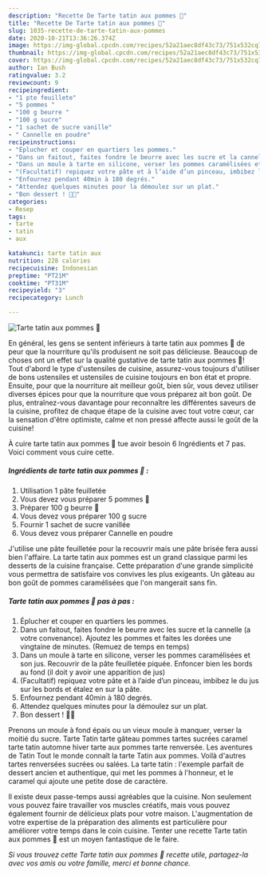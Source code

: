 ```yaml
---
description: "Recette De Tarte tatin aux pommes 🍏"
title: "Recette De Tarte tatin aux pommes 🍏"
slug: 1035-recette-de-tarte-tatin-aux-pommes
date: 2020-10-21T13:36:26.374Z
image: https://img-global.cpcdn.com/recipes/52a21aec8df43c73/751x532cq70/tarte-tatin-aux-pommes-🍏-photo-principale-de-la-recette.jpg
thumbnail: https://img-global.cpcdn.com/recipes/52a21aec8df43c73/751x532cq70/tarte-tatin-aux-pommes-🍏-photo-principale-de-la-recette.jpg
cover: https://img-global.cpcdn.com/recipes/52a21aec8df43c73/751x532cq70/tarte-tatin-aux-pommes-🍏-photo-principale-de-la-recette.jpg
author: Ian Bush
ratingvalue: 3.2
reviewcount: 9
recipeingredient:
- "1 pte feuillete"
- "5 pommes "
- "100 g beurre "
- "100 g sucre"
- "1 sachet de sucre vanille"
- " Cannelle en poudre"
recipeinstructions:
- "Éplucher et couper en quartiers les pommes."
- "Dans un faitout, faites fondre le beurre avec les sucre et la cannelle (a votre convenance). Ajoutez les pommes et faites les dorées une vingtaine de minutes. (Remuez de temps en temps)"
- "Dans un moule à tarte en silicone, verser les pommes caramélisées et son jus. Recouvrir de la pâte feuilletée piquée. Enfoncer bien les bords au fond (il doit y avoir une apparition de jus)"
- "(Facultatif) repiquez votre pâte et à l’aide d’un pinceau, imbibez le du jus sur les bords et étalez en sur la pâte."
- "Enfournez pendant 40min à 180 degrés."
- "Attendez quelques minutes pour la démoulez sur un plat."
- "Bon dessert ! 🤤🍏"
categories:
- Resep
tags:
- tarte
- tatin
- aux

katakunci: tarte tatin aux 
nutrition: 228 calories
recipecuisine: Indonesian
preptime: "PT21M"
cooktime: "PT31M"
recipeyield: "3"
recipecategory: Lunch

---
```



![Tarte tatin aux pommes 🍏](https://img-global.cpcdn.com/recipes/52a21aec8df43c73/751x532cq70/tarte-tatin-aux-pommes-🍏-photo-principale-de-la-recette.jpg)

En général, les gens se sentent inférieurs à tarte tatin aux pommes 🍏 de peur que la nourriture qu'ils produisent ne soit pas délicieuse. Beaucoup de choses ont un effet sur la qualité gustative de tarte tatin aux pommes 🍏! Tout d'abord le type d'ustensiles de cuisine, assurez-vous toujours d'utiliser de bons ustensiles et ustensiles de cuisine toujours en bon état et propre. Ensuite, pour que la nourriture ait meilleur goût, bien sûr, vous devez utiliser diverses épices pour que la nourriture que vous préparez ait bon goût. De plus, entraînez-vous davantage pour reconnaître les différentes saveurs de la cuisine, profitez de chaque étape de la cuisine avec tout votre cœur, car la sensation d'être optimiste, calme et non pressé affecte aussi le goût de la cuisine!

<!--inarticleads1-->

À cuire tarte tatin aux pommes 🍏 tue avoir besoin 6 Ingrédients et 7 pas. Voici comment vous cuire cette.

##### Ingrédients de tarte tatin aux pommes 🍏 :

1. Utilisation 1 pâte feuilletée
1. Vous devez vous préparer 5 pommes 🍏
1. Préparer 100 g beurre 🧈
1. Vous devez vous préparer 100 g sucre
1. Fournir 1 sachet de sucre vanillée
1. Vous devez vous préparer  Cannelle en poudre


J&#39;utilise une pâte feuilletée pour la recouvrir mais une pâte brisée fera aussi bien l&#39;affaire. La tarte tatin aux pommes est un grand classique parmi les desserts de la cuisine française. Cette préparation d&#39;une grande simplicité vous permettra de satisfaire vos convives les plus exigeants. Un gâteau au bon goût de pommes caramélisées que l&#39;on mangerait sans fin. 

<!--inarticleads2-->

##### Tarte tatin aux pommes 🍏 pas à pas :

1. Éplucher et couper en quartiers les pommes.
1. Dans un faitout, faites fondre le beurre avec les sucre et la cannelle (a votre convenance). Ajoutez les pommes et faites les dorées une vingtaine de minutes. (Remuez de temps en temps)
1. Dans un moule à tarte en silicone, verser les pommes caramélisées et son jus. Recouvrir de la pâte feuilletée piquée. Enfoncer bien les bords au fond (il doit y avoir une apparition de jus)
1. (Facultatif) repiquez votre pâte et à l’aide d’un pinceau, imbibez le du jus sur les bords et étalez en sur la pâte.
1. Enfournez pendant 40min à 180 degrés.
1. Attendez quelques minutes pour la démoulez sur un plat.
1. Bon dessert ! 🤤🍏


Prenons un moule à fond épais ou un vieux moule à manquer, verser la moitié du sucre. Tarte Tatin tarte gâteau pommes tartes sucrées caramel tarte tatin automne hiver tarte aux pommes tarte renversée. Les aventures de Tatin Tout le monde connaît la tarte Tatin aux pommes. Voilà d&#39;autres tartes renversées sucrées ou salées. La tarte tatin : l&#39;exemple parfait de dessert ancien et authentique, qui met les pommes à l&#39;honneur, et le caramel qui ajoute une petite dose de caractère. 

<!--inarticleads1-->

<p>
Il existe deux passe-temps aussi agréables que la cuisine. Non seulement vous pouvez faire travailler vos muscles créatifs, mais vous pouvez également fournir de délicieux plats pour votre maison. L'augmentation de votre expertise de la préparation des aliments est particulière pour améliorer votre temps dans le coin cuisine. Tenter une recette Tarte tatin aux pommes 🍏 est un moyen fantastique de le faire.
</p>

<p>
<i>Si vous trouvez cette Tarte tatin aux pommes 🍏 recette utile, partagez-la avec vos amis ou votre famille, merci et bonne chance.</i>
</p>
